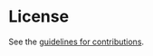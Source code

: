 # License

See the
[guidelines for contributions](https://github.com/maggiedelano/draft-delano-dult-threat-model/blob/main/CONTRIBUTING.md).
